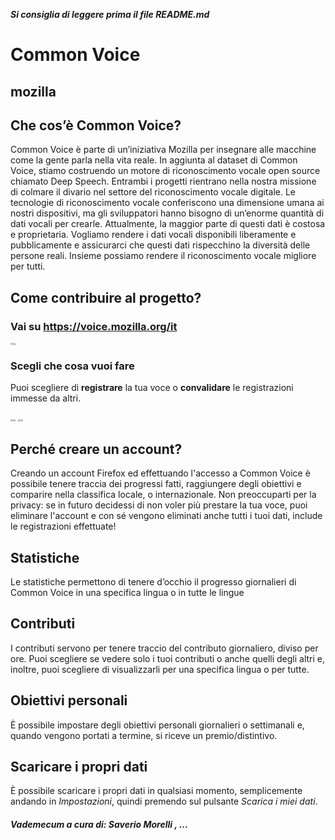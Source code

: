 **_Si consiglia di leggere prima il file README.md_**

# Common Voice

## mozilla



## Che cos’è Common Voice?

Common Voice è parte di un’iniziativa Mozilla per insegnare alle 
macchine come la gente parla nella vita reale. In aggiunta al dataset di
Common Voice, stiamo costruendo un motore di riconoscimento vocale open
source chiamato Deep Speech.
Entrambi i progetti rientrano nella nostra missione 
di colmare il divario nel settore del riconoscimento vocale digitale. Le
tecnologie di riconoscimento vocale conferiscono una dimensione umana 
ai nostri dispositivi, ma gli sviluppatori hanno bisogno di un’enorme 
quantità di dati vocali per crearle. Attualmente, la maggior parte di 
questi dati è costosa e proprietaria. Vogliamo rendere i dati vocali 
disponibili liberamente e pubblicamente e assicurarci che questi dati 
rispecchino la diversità delle persone reali. Insieme possiamo rendere 
il riconoscimento vocale migliore per tutti.

## Come contribuire al progetto?

### Vai su https://voice.mozilla.org/it                     

<img src="file:///C:/Users/saver/Documents/GitHub/firefox-vademecum/images/qrcodes/commonvoice.png" alt="img" style="zoom:20%;" />

### Scegli che cosa vuoi fare                     

Puoi scegliere di **registrare** la tua voce o **convalidare** le registrazioni immesse da altri.

<img src="file:///C:/Users/saver/Documents/GitHub/firefox-vademecum/images/ascolta_cv.png" alt="img" style="zoom:20%;" /> <img src="file:///C:/Users/saver/Documents/GitHub/firefox-vademecum/images/parla_cv.png" alt="img" style="zoom:20%;" />

## Perché creare un account?

Creando un account Firefox ed effettuando l'accesso a Common Voice è 
possibile tenere traccia dei progressi fatti, raggiungere degli 
obiettivi e comparire nella classifica locale, o internazionale.
Non preoccuparti per la privacy: se in futuro 
decidessi di non voler più prestare la tua voce, puoi eliminare 
l'account e con sé vengono eliminati anche tutti i tuoi dati, include le
registrazioni effettuate!

## Statistiche

Le statistiche permettono di tenere d’occhio il progresso giornalieri di Common Voice in una specifica lingua o in tutte le lingue

## Contributi

I contributi servono per tenere traccio del contributo giornaliero, diviso per ore. Puoi scegliere se vedere solo i tuoi contributi o anche quelli degli altri e, inoltre, puoi scegliere di visualizzarli per una specifica lingua o per tutte.

## Obiettivi personali

È possibile impostare degli obiettivi personali giornalieri o settimanali e, quando vengono portati a termine, si riceve un premio/distintivo.

## Scaricare i propri dati

È possibile scaricare i propri dati in qualsiasi momento, semplicemente andando in *Impostazioni*, quindi premendo sul pulsante *Scarica i miei dati*.

##### Vademecum a cura di: Saverio Morelli , …

